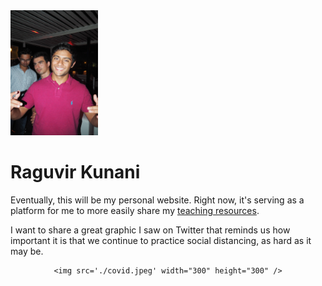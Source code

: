 <img src='./image.jpg' width="140" height="200" />

# Raguvir Kunani

Eventually, this will be my personal website. Right now, it's serving as a platform for me to more easily share my [teaching resources](https://rkunani.github.io/teaching/).

I want to share a great graphic I saw on Twitter that reminds us how important it is that we continue to practice social distancing, as hard as it may be.

<center>

    <img src='./covid.jpeg' width="300" height="300" />

</center>
